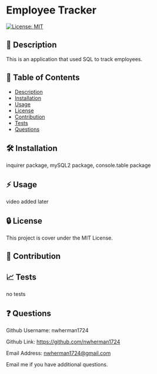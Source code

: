 # Employee Tracker

  [![License: MIT](https://img.shields.io/badge/License-MIT-yellow.svg)](https://opensource.org/licenses/MIT)

  ## :blue_book: Description

  This is an application that used SQL to track employees.

  ## :bookmark_tabs: Table of Contents

  - [Description](#description)
  - [Installation](#installation)
  - [Usage](#usage)
  - [License](#license)
  - [Contribution](#contribution)
  - [Tests](#tests)
  - [Questions](#questions)

  ## :hammer_and_wrench: Installation
  inquirer package, mySQL2 package, console.table package

  ## :zap: Usage
  video added later
      
  ## :lock: License
  
  This project is cover under the MIT License.

  ## :handshake: Contribution
  

  ## :chart_with_upwards_trend: Tests
  no tests
  
  ## :question: Questions
  Github Username: nwherman1724

  Github Link: https://github.com/nwherman1724
  
  Email Address: nwherman1724@gmail.com
  
  Email me if you have additional questions.